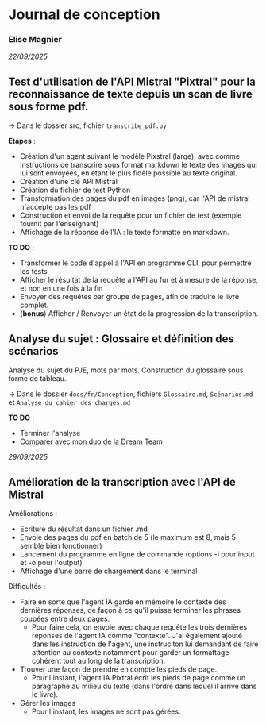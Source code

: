 # Journal de conception
### Elise Magnier

*22/09/2025*
## Test d'utilisation de l'API Mistral "Pixtral" pour la reconnaissance de texte depuis un scan de livre sous forme pdf. 

-> Dans le dossier src, fichier ``transcribe_pdf.py``

**Etapes** : 
- Création d'un agent suivant le modèle Pixstral (large), avec comme instructions de transcrire sous format markdown le texte des images qui lui sont envoyées, en étant le plus fidèle possible au texte original.
- Création d'une clé API Mistral
- Création du fichier de test Python
- Transformation des pages du pdf en images (png), car l'API de mistral n'accepte pas les pdf
- Construction et envoi de la requête pour un fichier de test (exemple fournit par l'enseignant)
- Affichage de la réponse de l'IA : le texte formatté en markdown.

**TO DO** : 
- Transformer le code d'appel à l'API en programme CLI, pour permettre les tests
- Afficher le résultat de la requête à l'API au fur et à mesure de la réponse, et non en une fois à la fin
- Envoyer des requêtes par groupe de pages, afin de traduire le livre complet. 
- (**bonus**) Afficher / Renvoyer un état de la progression de la transcription.

## Analyse du sujet : Glossaire et définition des scénarios
Analyse du sujet du PJE, mots par mots. Construction du glossaire sous forme de tableau.

-> Dans le dossier ``docs/fr/Conception``, fichiers ``Glossaire.md``, ``Scénarios.md`` et ``Analyse du cahier des charges.md``

**TO DO** : 
- Terminer l'analyse
- Comparer avec mon duo de la Dream Team




*29/09/2025*
## Amélioration de la transcription avec l'API de Mistral 

Améliorations :
- Ecriture du résultat dans un fichier .md
- Envoie des pages du pdf en batch de 5 (le maximum est 8, mais 5 semble bien fonctionner)
- Lancement du programme en ligne de commande (options -i pour input et -o pour l'output)
- Affichage d'une barre de chargement dans le terminal

Difficultés : 
- Faire en sorte que l'agent IA garde en mémoire le contexte des dernières réponses, de façon à ce qu'il puisse terminer les phrases coupées entre deux pages.
    * Pour faire cela, on envoie avec chaque requête les trois dernières réponses de l'agent IA comme "contexte". J'ai également ajouté dans les instruction de l'agent, une instruciton lui demandant de faire attention au contexte notamment pour garder un formattage cohérent tout au long de la transcription.
- Trouver une façon de prendre en compte les pieds de page. 
    * Pour l'instant, l'agent IA Pixtral écrit les pieds de page comme un paragraphe au milieu du texte (dans l'ordre dans lequel il arrive dans le livre).
- Gérer les images
    * Pour l'instant, les images ne sont pas gérées.